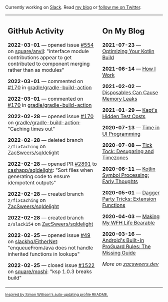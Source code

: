 Currently working on [Slack](https://slack.com/). Read [my blog](https://zacsweers.dev/) or [follow me on Twitter](https://twitter.com/ZacSweers).

<table><tr><td valign="top" width="60%">

## GitHub Activity
<!-- githubActivity starts -->
**2022-03-01** — opened issue [#554](https://github.com/square/anvil/issues/554) on [square/anvil](https://github.com/square/anvil): "interface module contributions appear to get contributed to component merging rather than as modules"

**2022-03-01** — commented on [#170](https://github.com/gradle/gradle-build-action/issues/170#issuecomment-1055859523) in [gradle/gradle-build-action](https://github.com/gradle/gradle-build-action)

**2022-03-01** — commented on [#170](https://github.com/gradle/gradle-build-action/issues/170#issuecomment-1055623130) in [gradle/gradle-build-action](https://github.com/gradle/gradle-build-action)

**2022-02-28** — opened issue [#170](https://github.com/gradle/gradle-build-action/issues/170) on [gradle/gradle-build-action](https://github.com/gradle/gradle-build-action): "Caching times out"

**2022-02-28** — deleted branch `z/fixCaching` on [ZacSweers/sqldelight](https://github.com/ZacSweers/sqldelight)

**2022-02-28** — opened PR [#2891](https://github.com/cashapp/sqldelight/pull/2891) to [cashapp/sqldelight](https://github.com/cashapp/sqldelight): "Sort files when generating code to ensure idempotent outputs"

**2022-02-28** — created branch `z/fixCaching` on [ZacSweers/sqldelight](https://github.com/ZacSweers/sqldelight)

**2022-02-28** — created branch `z/slack154` on [ZacSweers/sqldelight](https://github.com/ZacSweers/sqldelight)

**2022-02-25** — opened issue [#49](https://github.com/slackhq/EitherNet/issues/49) on [slackhq/EitherNet](https://github.com/slackhq/EitherNet): "enqueueFromJava does not handle inherited functions in lookups"

**2022-02-25** — closed issue [#1522](https://github.com/square/moshi/issues/1522) on [square/moshi](https://github.com/square/moshi): "ksp 1.0.3 breaks build"
<!-- githubActivity ends -->
</td><td valign="top" width="40%">

## On My Blog
<!-- blog starts -->
**2021-07-23** — [Optimizing Your Kotlin Build](https://www.zacsweers.dev/optimizing-your-kotlin-build/)

**2021-06-14** — [How I Work](https://www.zacsweers.dev/how-i-work/)

**2021-02-02** — [Disposables Can Cause Memory Leaks](https://www.zacsweers.dev/disposables-can-cause-memory-leaks/)

**2021-01-29** — [Kapt's Hidden Test Costs](https://www.zacsweers.dev/kapts-hidden-test-costs/)

**2020-07-13** — [Time in UI Programming](https://www.zacsweers.dev/time-in-ui/)

**2020-07-08** — [Tick Tock: Desugaring and Timezones](https://www.zacsweers.dev/ticktock-desugaring-timezones/)

**2020-06-11** — [Kotlin Symbol Processing: Early Thoughts](https://www.zacsweers.dev/kotlin-symbol-processor-early-thoughts/)

**2020-05-01** — [Dagger Party Tricks: Extension Functions](https://www.zacsweers.dev/dagger-party-tricks-extension-functions/)

**2020-04-03** — [Making My WFH Life Bearable](https://www.zacsweers.dev/making-wfh-life-bearable/)

**2020-03-16** — [Android's Built-in ProGuard Rules: The Missing Guide](https://www.zacsweers.dev/android-proguard-rules/)
<!-- blog ends -->
_More on [zacsweers.dev](https://zacsweers.dev/)_
</td></tr></table>

<sub><a href="https://simonwillison.net/2020/Jul/10/self-updating-profile-readme/">Inspired by Simon Willison's auto-updating profile README.</a></sub>